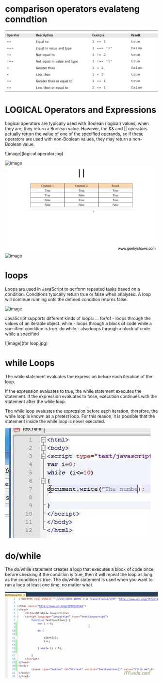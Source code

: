 # comparison operators evalateng conndtion

![image](operators.jpg)

# LOGICAL Operators and Expressions 


Logical operators are typically used with Boolean (logical) values; when they are, they return a Boolean value. However, the && and || operators actually return the value of one of the specified operands, so if these operators are used with non-Boolean values, they may return a non-Boolean value.

![image](logical operator.jpg) 

![image](and.jpg)
![image](or.jpg)
![image](not.jpg)

# loops
 
 Loops are used in JavaScript to perform repeated tasks based on a condition. Conditions typically return true or false when analysed. A loop will continue running until the defined condition returns false.

 ![image](loop.jpg)



JavaScript supports different kinds of loops: ... for/of - loops through the values of an iterable object. while - loops through a block of code while a specified condition is true. do while - also loops through a block of code while a specified 


 ![image](for loop.jpg)
 
 # while Loops

 The while statement evaluates the expression before each iteration of the loop.

If the expression evaluates to true, the while statement executes the statement. If the expression evaluates to false, execution continues with the statement after the while loop.

The while loop evaluates the expression before each iteration, therefore, the while loop is known as a pretest loop. For this reason, it is possible that the statement inside the while loop is never executed.

 ![image](whileloop.jpg)

 # do/while

 The do/while statement creates a loop that executes a block of code once, before checking if the condition is true, then it will repeat the loop as long as the condition is true. The do/while statement is used when you want to run a loop at least one time, no matter what.

 ![image](dowhile.jpg)




